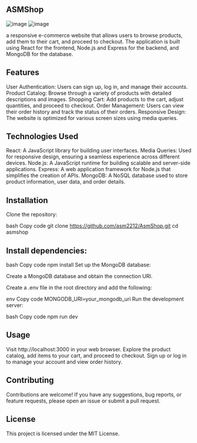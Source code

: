 ##  ASMShop 
![image](https://github.com/asm2212/AsmShop/assets/146835831/b54e7449-98e2-49c1-b5c2-1352c7177e77)
![image](https://github.com/asm2212/AsmShop/assets/146835831/1dfe42dc-a049-4337-9090-192ab472757c)


a responsive e-commerce website that allows users to browse products, add them to their cart, and proceed to checkout. The application is built using React for the frontend, Node.js and Express for the backend, and MongoDB for the database.

##  Features
User Authentication: Users can sign up, log in, and manage their accounts.
Product Catalog: Browse through a variety of products with detailed descriptions and images.
Shopping Cart: Add products to the cart, adjust quantities, and proceed to checkout.
Order Management: Users can view their order history and track the status of their orders.
Responsive Design: The website is optimized for various screen sizes using media queries.

##  Technologies Used
React: A JavaScript library for building user interfaces.
Media Queries: Used for responsive design, ensuring a seamless experience across different devices.
Node.js: A JavaScript runtime for building scalable and server-side applications.
Express: A web application framework for Node.js that simplifies the creation of APIs.
MongoDB: A NoSQL database used to store product information, user data, and order details.

##  Installation
Clone the repository:

bash
Copy code
git clone https://github.com/asm2212/AsmShop.git
cd asmshop

##  Install dependencies:

bash
Copy code
npm install
Set up the MongoDB database:

Create a MongoDB database and obtain the connection URI.

Create a .env file in the root directory and add the following:

env
Copy code
MONGODB_URI=your_mongodb_uri
Run the development server:

bash
Copy code
npm run dev

##  Usage
Visit http://localhost:3000 in your web browser.
Explore the product catalog, add items to your cart, and proceed to checkout.
Sign up or log in to manage your account and view order history.

##  Contributing
Contributions are welcome! If you have any suggestions, bug reports, or feature requests, please open an issue or submit a pull request.

##  License
This project is licensed under the MIT License.
